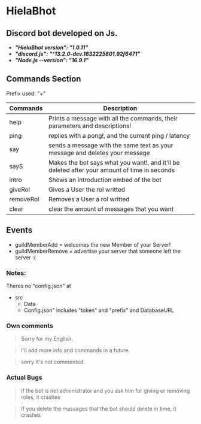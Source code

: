 # HielaBhot

## Discord bot developed on Js.

- **_"HielaBhot version": "1.0.11"_**
- **_"discord.js": "^13.2.0-dev.1632225801.92f6471"_**
- **_"Node.js --version": "16.9.1"_**

## Commands Section

Prefix used: "+"

| Commands  | Description                                                                                  |
| --------- | -------------------------------------------------------------------------------------------- |
| help      | Prints a message with all the commands, their parameters and descriptions!                   |
| ping      | replies with a pong!, and the current ping / latency                                         |
| say       | sends a message with the same text as your message and deletes your message                  |
| sayS      | Makes the bot says what you want!, and it'll be deleted after your amount of time in seconds |
| intro     | Shows an introduction embed of the bot                                                       |
| giveRol   | Gives a User the rol writted                                                                 |
| removeRol | Removes a User a rol writted                                                                 |
| clear     | clear the amount of messages that you want                                                   |

## Events

- guildMemberAdd = welcomes the new Member of your Server!
- guildMemberRemove = advertise your server that someone left the server :(

### Notes:

Theres no "config.json" at

- src
  - Data
  - Config.json" includes "token" and "prefix" and DatabaseURL

### Own comments

> Sorry for my English.

> I'll add more info and commands in a future.

> sorry It's not commented.

### Actual Bugs

> if the bot is not administrator and you ask him for giving or removing roles, it crashes

> If you delete the messages that the bot should delete in time, it crashes

